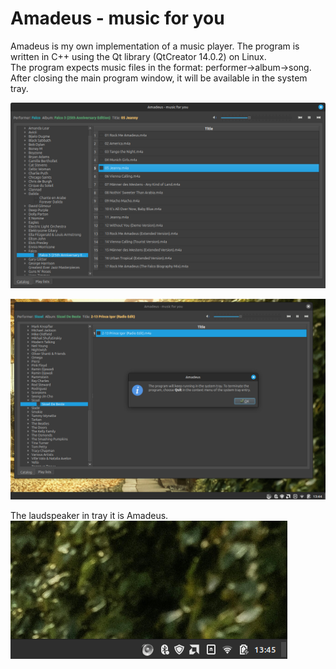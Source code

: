 # Amadeus - music for you

Amadeus is my own implementation of a music player. The program is written in C++ using the Qt library (QtCreator 14.0.2) on Linux. <br>
The program expects music files in the format: performer->album->song.<br>
After closing the main program window, it will be available in the system tray.

![main_window.png](screenshots/main_window.png)

![before_close.png](screenshots/before_close.png)

The laudspeaker in tray it is Amadeus.
![after_close.png](screenshots/after_close.png)
